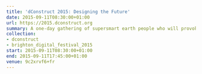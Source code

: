 ```yaml
---
title: 'dConstruct 2015: Designing the Future'
date: 2015-09-11T08:30:00+01:00
url: https://2015.dconstruct.org
summary: A one-day gathering of supersmart earth people who will provoke, entertain and stimulate you with their thoughts on this year’s theme of “Designing the Future”
collection:
- dconstruct
- brighton_digital_festival_2015
start: 2015-09-11T08:30:00+01:00
end: 2015-09-11T17:45:00+01:00
venue: 9c2xrvf6+fr
---
```

